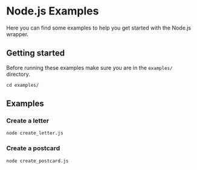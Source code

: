 # Node.js Examples

Here you can find some examples to help you get started with the Node.js wrapper.

## Getting started
Before running these examples make sure you are in the `examples/` directory.
```
cd examples/
```

## Examples


### Create a letter
```
node create_letter.js
```


### Create a postcard
```
node create_postcard.js
```
